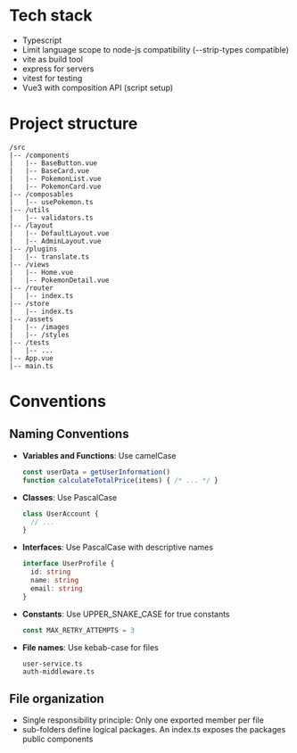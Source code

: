 # Tech stack

- Typescript
- Limit language scope to node-js compatibility (--strip-types compatible)
- vite as build tool
- express for servers
- vitest for testing
- Vue3 with composition API (script setup)

# Project structure

```
/src
|-- /components
|   |-- BaseButton.vue
|   |-- BaseCard.vue
|   |-- PokemonList.vue
|   |-- PokemonCard.vue
|-- /composables
|   |-- usePokemon.ts
|-- /utils
|   |-- validators.ts
|-- /layout
|   |-- DefaultLayout.vue
|   |-- AdminLayout.vue
|-- /plugins
|   |-- translate.ts
|-- /views
|   |-- Home.vue
|   |-- PokemonDetail.vue
|-- /router
|   |-- index.ts
|-- /store
|   |-- index.ts
|-- /assets
|   |-- /images
|   |-- /styles
|-- /tests
|   |-- ...
|-- App.vue
|-- main.ts

```

# Conventions

## Naming Conventions

- **Variables and Functions**: Use camelCase
  ```typescript
  const userData = getUserInformation()
  function calculateTotalPrice(items) { /* ... */ }
  ```

- **Classes**: Use PascalCase
  ```typescript
  class UserAccount {
    // ...
  }
  ```

- **Interfaces**: Use PascalCase with descriptive names
  ```typescript
  interface UserProfile {
    id: string
    name: string
    email: string
  }
  ```

- **Constants**: Use UPPER_SNAKE_CASE for true constants
  ```typescript
  const MAX_RETRY_ATTEMPTS = 3
  ```

- **File names**: Use kebab-case for files
  ```
  user-service.ts
  auth-middleware.ts
  ```

## File organization

- Single responsibility principle: Only one exported member per file
- sub-folders define logical packages. An index.ts exposes the packages public components